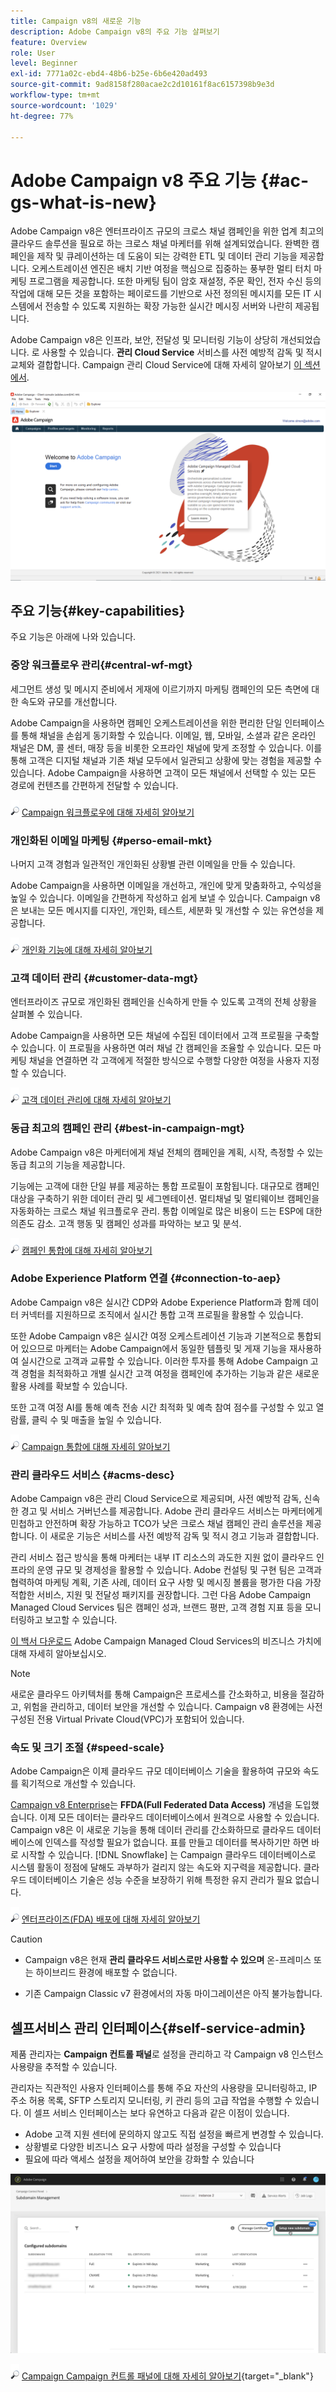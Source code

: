 ```yaml
---
title: Campaign v8의 새로운 기능
description: Adobe Campaign v8의 주요 기능 살펴보기
feature: Overview
role: User
level: Beginner
exl-id: 7771a02c-ebd4-48b6-b25e-6b6e420ad493
source-git-commit: 9ad8158f280acae2c2d10161f8ac6157398b9e3d
workflow-type: tm+mt
source-wordcount: '1029'
ht-degree: 77%

---
```


# Adobe Campaign v8 주요 기능 {#ac-gs-what-is-new}

Adobe Campaign v8은 엔터프라이즈 규모의 크로스 채널 캠페인을 위한 업계 최고의 클라우드 솔루션을 필요로 하는 크로스 채널 마케터를 위해 설계되었습니다. 완벽한 캠페인을 제작 및 큐레이션하는 데 도움이 되는 강력한 ETL 및 데이터 관리 기능을 제공합니다. 오케스트레이션 엔진은 배치 기반 여정을 핵심으로 집중하는 풍부한 멀티 터치 마케팅 프로그램을 제공합니다. 또한 마케팅 팀이 암호 재설정, 주문 확인, 전자 수신 등의 작업에 대해 모든 것을 포함하는 페이로드를 기반으로 사전 정의된 메시지를 모든 IT 시스템에서 전송할 수 있도록 지원하는 확장 가능한 실시간 메시징 서버와 나란히 제공됩니다.

Adobe Campaign v8은 인프라, 보안, 전달성 및 모니터링 기능이 상당히 개선되었습니다. 로 사용할 수 있습니다. **관리 Cloud Service** 서비스를 사전 예방적 감독 및 적시 교체와 결합합니다. Campaign 관리 Cloud Service에 대해 자세히 알아보기 [이 섹션에서](#acms-desc).

![](assets/home-page.png)

## 주요 기능{#key-capabilities}

주요 기능은 아래에 나와 있습니다.

### 중앙 워크플로우 관리{#central-wf-mgt}

세그먼트 생성 및 메시지 준비에서 게재에 이르기까지 마케팅 캠페인의 모든 측면에 대한 속도와 규모를 개선합니다.

Adobe Campaign을 사용하면 캠페인 오케스트레이션을 위한 편리한 단일 인터페이스를 통해 채널을 손쉽게 동기화할 수 있습니다. 이메일, 웹, 모바일, 소셜과 같은 온라인 채널은 DM, 콜 센터, 매장 등을 비롯한 오프라인 채널에 맞게 조정할 수 있습니다. 이를 통해 고객은 디지털 채널과 기존 채널 모두에서 일관되고 상황에 맞는 경험을 제공할 수 있습니다. Adobe Campaign을 사용하면 고객이 모든 채널에서 선택할 수 있는 모든 경로에 컨텐츠를 간편하게 전달할 수 있습니다.

![](../assets/do-not-localize/glass.png) [Campaign 워크플로우에 대해 자세히 알아보기](../config/workflows.md)

### 개인화된 이메일 마케팅 {#perso-email-mkt}

나머지 고객 경험과 일관적인 개인화된 상황별 관련 이메일을 만들 수 있습니다.

Adobe Campaign을 사용하면 이메일을 개선하고, 개인에 맞게 맞춤화하고, 수익성을 높일 수 있습니다. 이메일을 간편하게 작성하고 쉽게 보낼 수 있습니다. Campaign v8은 보내는 모든 메시지를 디자인, 개인화, 테스트, 세분화 및 개선할 수 있는 유연성을 제공합니다.

![](../assets/do-not-localize/glass.png) [개인화 기능에 대해 자세히 알아보기](create-message.md)

### 고객 데이터 관리 {#customer-data-mgt}

엔터프라이즈 규모로 개인화된 캠페인을 신속하게 만들 수 있도록 고객의 전체 상황을 살펴볼 수 있습니다.

Adobe Campaign을 사용하면 모든 채널에 수집된 데이터에서 고객 프로필을 구축할 수 있습니다. 이 프로필을 사용하면 여러 채널 간 캠페인을 조율할 수 있습니다. 모든 마케팅 채널을 연결하면 각 고객에게 적절한 방식으로 수행할 다양한 여정을 사용자 지정할 수 있습니다.

![](../assets/do-not-localize/glass.png) [고객 데이터 관리에 대해 자세히 알아보기](audiences.md)

### 동급 최고의 캠페인 관리 {#best-in-campaign-mgt}

Adobe Campaign v8은 마케터에게 채널 전체의 캠페인을 계획, 시작, 측정할 수 있는 동급 최고의 기능을 제공합니다.

기능에는 고객에 대한 단일 뷰를 제공하는 통합 프로필이 포함됩니다. 대규모로 캠페인 대상을 구축하기 위한 데이터 관리 및 세그멘테이션. 멀티채널 및 멀티웨이브 캠페인을 자동화하는 크로스 채널 워크플로우 관리. 통합 이메일로 많은 비용이 드는 ESP에 대한 의존도 감소. 고객 행동 및 캠페인 성과를 파악하는 보고 및 분석.

![](../assets/do-not-localize/glass.png) [캠페인 통합에 대해 자세히 알아보기](campaigns.md)


### Adobe Experience Platform 연결 {#connection-to-aep}

Adobe Campaign v8은 실시간 CDP와 Adobe Experience Platform과 함께 데이터 커넥터를 지원하므로 조직에서 실시간 통합 고객 프로필을 활용할 수 있습니다.

또한 Adobe Campaign v8은 실시간 여정 오케스트레이션 기능과 기본적으로 통합되어 있으므로 마케터는 Adobe Campaign에서 동일한 템플릿 및 게재 기능을 재사용하여 실시간으로 고객과 교류할 수 있습니다. 이러한 투자를 통해 Adobe Campaign 고객 경험을 최적화하고 개별 실시간 고객 여정을 캠페인에 추가하는 기능과 같은 새로운 활용 사례를 확보할 수 있습니다.

또한 고객 여정 AI를 통해 예측 전송 시간 최적화 및 예측 참여 점수를 구성할 수 있고 열람률, 클릭 수 및 매출을 높일 수 있습니다.

![](../assets/do-not-localize/glass.png) [Campaign 통합에 대해 자세히 알아보기](../connect/integration.md)


### 관리 클라우드 서비스 {#acms-desc}

Adobe Campaign v8은 관리 Cloud Service으로 제공되며, 사전 예방적 감독, 신속한 경고 및 서비스 거버넌스를 제공합니다. Adobe 관리 클라우드 서비스는 마케터에게 민첩하고 안전하며 확장 가능하고 TCO가 낮은 크로스 채널 캠페인 관리 솔루션을 제공합니다. 이 새로운 기능은 서비스를 사전 예방적 감독 및 적시 경고 기능과 결합합니다.

관리 서비스 접근 방식을 통해 마케터는 내부 IT 리소스의 과도한 지원 없이 클라우드 인프라의 운영 규모 및 경제성을 활용할 수 있습니다. Adobe 컨설팅 및 구현 팀은 고객과 협력하여 마케팅 계획, 기존 사례, 데이터 요구 사항 및 메시징 볼륨을 평가한 다음 가장 적합한 서비스, 지원 및 전달성 패키지를 권장합니다. 그런 다음 Adobe Campaign Managed Cloud Services 팀은 캠페인 성과, 브랜드 평판, 고객 경험 지표 등을 모니터링하고 보고할 수 있습니다.

[이 백서 다운로드](assets/do-not-localize/IDC-Report-BusinessValueOfAdobeCampaign.pdf) Adobe Campaign Managed Cloud Services의 비즈니스 가치에 대해 자세히 알아보십시오.

>[!NOTE]
>
>새로운 클라우드 아키텍처를 통해 Campaign은 프로세스를 간소화하고, 비용을 절감하고, 위험을 관리하고, 데이터 보안을 개선할 수 있습니다. Campaign v8 환경에는 사전 구성된 전용 Virtual Private Cloud(VPC)가 포함되어 있습니다.

### 속도 및 크기 조절 {#speed-scale}

Adobe Campaign은 이제 클라우드 규모 데이터베이스 기술을 활용하여 규모와 속도를 획기적으로 개선할 수 있습니다.

[Campaign v8 Enterprise](../architecture/enterprise-deployment.md)는 **FFDA(Full Federated Data Access)** 개념을 도입했습니다. 이제 모든 데이터는 클라우드 데이터베이스에서 원격으로 사용할 수 있습니다. Campaign v8은 이 새로운 기능을 통해 데이터 관리를 간소화하므로 클라우드 데이터베이스에 인덱스를 작성할 필요가 없습니다. 표를 만들고 데이터를 복사하기만 하면 바로 시작할 수 있습니다. [!DNL Snowflake] 는 Campaign 클라우드 데이터베이스로 시스템 활동이 정점에 달해도 과부하가 걸리지 않는 속도와 지구력을 제공합니다. 클라우드 데이터베이스 기술은 성능 수준을 보장하기 위해 특정한 유지 관리가 필요 없습니다.

![](../assets/do-not-localize/glass.png) [엔터프라이즈(FDA) 배포에 대해 자세히 알아보기](../architecture/enterprise-deployment.md)

>[!CAUTION]
>
>* Campaign v8은 현재 **관리 클라우드 서비스로만 사용할 수 있으며** 온-프레미스 또는 하이브리드 환경에 배포할 수 없습니다.
>
>* 기존 Campaign Classic v7 환경에서의 자동 마이그레이션은 아직 불가능합니다.


## 셀프서비스 관리 인터페이스{#self-service-admin}

제품 관리자는 **Campaign 컨트롤 패널**&#x200B;로 설정을 관리하고 각 Campaign v8 인스턴스 사용량을 추적할 수 있습니다.

관리자는 직관적인 사용자 인터페이스를 통해 주요 자산의 사용량을 모니터링하고, IP 주소 허용 목록, SFTP 스토리지 모니터링, 키 관리 등의 고급 작업을 수행할 수 있습니다. 이 셀프 서비스 인터페이스는 보다 유연하고 다음과 같은 이점이 있습니다.

* Adobe 고객 지원 센터에 문의하지 않고도 직접 설정을 빠르게 변경할 수 있습니다.
* 상황별로 다양한 비즈니스 요구 사항에 따라 설정을 구성할 수 있습니다
* 필요에 따라 액세스 설정을 제어하여 보안을 강화할 수 있습니다

![](assets/subdomain1.png)

![](../assets/do-not-localize/glass.png) [Campaign Campaign 컨트롤 패널에 대해 자세히 알아보기](https://experienceleague.adobe.com/docs/control-panel/using/discover-control-panel/key-features.html?lang=ko){target="_blank"}


